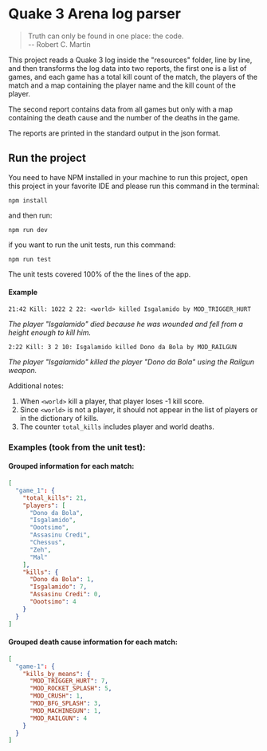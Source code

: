 # Quake 3 Arena log parser


> Truth can only be found in one place: the code. <br/>
> -- Robert C. Martin


This project reads a Quake 3 log inside the "resources" folder, line by line, and then transforms the log data into two reports, the first one is a list of games, and each game has a total kill count of the match, the players of the match and a map containing the player name and the kill count of the player.

The second report contains data from all games but only with a map containing the death cause and the number of the deaths in the game.

The reports are printed in the standard output in the json format. 

## Run the project

You need to have NPM installed in your machine to run this project, open this project in your favorite IDE and please run this command in the terminal:
```
npm install
```
and then run:
```
npm run dev
```
if you want to run the unit tests, run this command:
```
npm run test
```

The unit tests covered 100% of the the lines of the app.


#### Example

```
21:42 Kill: 1022 2 22: <world> killed Isgalamido by MOD_TRIGGER_HURT
```
  
_The player "Isgalamido" died because he was wounded and fell from a height enough to kill him._

```
2:22 Kill: 3 2 10: Isgalamido killed Dono da Bola by MOD_RAILGUN
```
  
_The player "Isgalamido" killed the player "Dono da Bola" using the Railgun weapon._
  
Additional notes:

1. When `<world>` kill a player, that player loses -1 kill score.
2. Since `<world>` is not a player, it should not appear in the list of players or in the dictionary of kills.
3. The counter `total_kills` includes player and world deaths.


### Examples (took from the unit test):

#### Grouped information for each match:

```json
[
  "game_1": {
    "total_kills": 21,
    "players": [
      "Dono da Bola",
      "Isgalamido",
      "Oootsimo",
      "Assasinu Credi",
      "Chessus",
      "Zeh",
      "Mal"
    ],
    "kills": {
      "Dono da Bola": 1,
      "Isgalamido": 7,
      "Assasinu Credi": 0,
      "Oootsimo": 4
    }
  }
]
```

#### Grouped death cause information for each match:


```json
[
  "game-1": {
    "kills_by_means": {
      "MOD_TRIGGER_HURT": 7,
      "MOD_ROCKET_SPLASH": 5,
      "MOD_CRUSH": 1,
      "MOD_BFG_SPLASH": 3,
      "MOD_MACHINEGUN": 1,
      "MOD_RAILGUN": 4
    }
  }
]
```